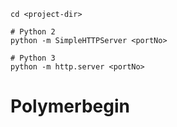 	cd <project-dir>

	# Python 2
	python -m SimpleHTTPServer <portNo>
	
	# Python 3
	python -m http.server <portNo>
# Polymerbegin

